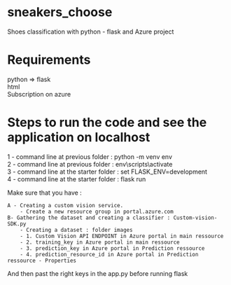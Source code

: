# sneakers_choose
Shoes classification with python - flask and Azure project

# Requirements 
python => flask \
html \
Subscription on azure 

# Steps to run the code and see the application on localhost

1 - command line at previous folder : python -m venv env \
2 - command line at previous folder : env\scripts\activate \
3 - command line at the starter folder : set FLASK_ENV=development \
4 - command line at the starter folder : flask run 

Make sure that you have :

	A - Creating a custom vision service.
		- Create a new resource group in portal.azure.com 
	B- Gathering the dataset and creating a classifier : Custom-vision-SDK.py
		- Creating a dataset : folder images
		- 1. Custom Vision API ENDPOINT in Azure portal in main ressource
		- 2. training_key in Azure portal in main ressource
		- 3. prediction_key in Azure portal in Prediction ressource
		- 4. prediction_resource_id in Azure portal in Prediction ressource - Properties
    
  And then  past the right keys in the app.py before running flask 


